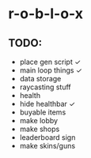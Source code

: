 # r-o-b-l-o-x
## TODO:
- place gen script ✓
- main loop things ✓
- data storage
- raycasting stuff
- health
- hide healthbar ✓
- buyable items
- make lobby
- make shops
- leaderboard sign
- make skins/guns
